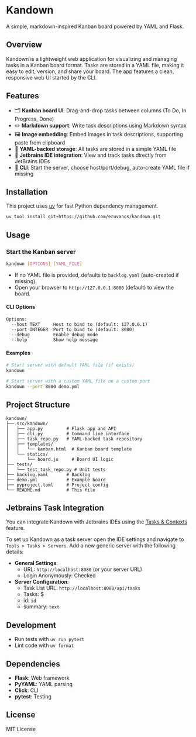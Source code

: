 # Kandown

A simple, markdown-inspired Kanban board powered by YAML and Flask.

## Overview

Kandown is a lightweight web application for visualizing and managing 
tasks in a Kanban board format. 
Tasks are stored in a YAML file, making it easy to edit, version, and share your board.
The app features a clean, responsive web UI started by the CLI.

## Features

- 🗂️ **Kanban board UI**: Drag-and-drop tasks between columns (To Do, In Progress, Done)
- ✏️ **Markdown support**: Write task descriptions using Markdown syntax
- 🖼️ **Image embedding**: Embed images in task descriptions, supporting paste from clipboard
- 📄 **YAML-backed storage**: All tasks are stored in a simple YAML file
- 🔄 **Jetbrains IDE integration**: View and track tasks directly from JetBrains IDEs
- 🚀 **CLI**: Start the server, choose host/port/debug, auto-create YAML file if missing

## Installation

This project uses [uv](https://docs.astral.sh/uv/) for fast Python dependency management.

```bash
uv tool install git+https://github.com/eruvanos/kandown.git
```

## Usage

### Start the Kanban server

```bash
kandown [OPTIONS] [YAML_FILE]
```

- If no YAML file is provided, defaults to `backlog.yaml` (auto-created if missing).
- Open your browser to `http://127.0.0.1:8080` (default) to view the board.

#### CLI Options

```
Options:
  --host TEXT     Host to bind to (default: 127.0.0.1)
  --port INTEGER  Port to bind to (default: 8080)
  --debug         Enable debug mode
  --help          Show help message
```

#### Examples

```bash
# Start server with default YAML file (if exists)
kandown

# Start server with a custom YAML file on a custom port
kandown --port 8080 demo.yml
```

## Project Structure

```
kandown/
├── src/kandown/
│   ├── app.py         # Flask app and API
│   ├── cli.py         # Command line interface
│   ├── task_repo.py   # YAML-backed task repository
│   ├── templates/
│   │   └── kanban.html  # Kanban board template
│   └── statics/
│       └── board.js     # Board UI logic
├── tests/
│   └── test_task_repo.py # Unit tests
├── backlog.yaml       # Backlog
├── demo.yml           # Example board
├── pyproject.toml     # Project config
└── README.md          # This file
```

## Jetbrains Task Integration

You can integrate Kandown with Jetbrains IDEs using the [Tasks & Contexts](https://www.jetbrains.com/help/idea/managing-tasks-and-context.html) feature.

To set up Kandown as a task server open the IDE settings and navigate to `Tools > Tasks > Servers`.
Add a new generic server with the following details:

- **General Settings**:
  - URL: `http://localhost:8080` (or your server URL)
  - Login Anonymously: Checked
- **Server Configuration**:
  - Task List URL: `http://localhost:8080/api/tasks`
  - Tasks: $
  - id: `id`
  - summary: `text`

## Development

- Run tests with `uv run pytest`
- Lint code with `uv format`

## Dependencies

- **Flask**: Web framework
- **PyYAML**: YAML parsing
- **Click**: CLI
- **pytest**: Testing

## License

MIT License

